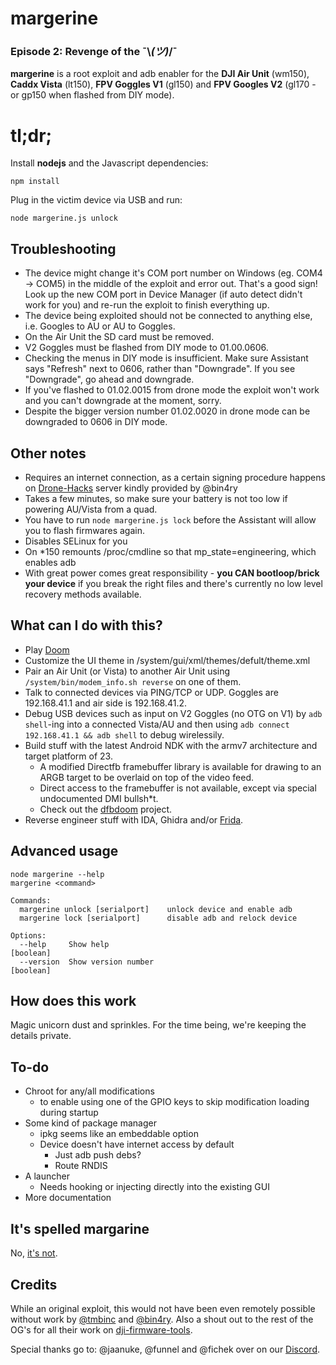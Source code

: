 # margerine
### Episode 2: Revenge of the ¯\\_(ツ)_/¯

**margerine** is a root exploit and adb enabler for the **DJI Air Unit** (wm150), **Caddx Vista** (lt150), **FPV Goggles V1** (gl150) and **FPV Googles V2** (gl170 - or gp150 when flashed from DIY mode).

# tl;dr;
Install **nodejs** and the Javascript dependencies:

    npm install
Plug in the victim device via USB and run:

    node margerine.js unlock

## Troubleshooting
 - The device might change it's COM port number on Windows (eg. COM4 -> COM5) in the middle of the exploit and error out. That's a good sign! Look up the new COM port in Device Manager (if auto detect didn't work for you) and re-run the exploit to finish everything up.
 - The device being exploited should not be connected to anything else, i.e. Googles to AU or AU to Goggles.
 - On the Air Unit the SD card must be removed.
 - V2 Goggles must be flashed from DIY mode to 01.00.0606.
  - Checking the menus in DIY mode is insufficient. Make sure Assistant says "Refresh" next to 0606, rather than "Downgrade". If you see "Downgrade", go ahead and downgrade.
  - If you've flashed to 01.02.0015 from drone mode the exploit won't work and you can't downgrade at the moment, sorry.
  - Despite the bigger version number 01.02.0020 in drone mode can be downgraded to 0606 in DIY mode.


## Other notes
 - Requires an internet connection, as a certain signing procedure happens on [Drone-Hacks](https://drone-hacks.com/) server kindly provided by @bin4ry
 - Takes a few minutes, so make sure your battery is not too low if powering AU/Vista from a quad.
 - You have to run `node margerine.js lock` before the Assistant will allow you to flash firmwares again.
 - Disables SELinux for you
 - On *150 remounts /proc/cmdline so that mp_state=engineering, which enables adb
 - With great power comes great responsibility - **you CAN bootloop/brick your device** if you break the right files and there's currently no low level recovery methods available. 

## What can I do with this?

 - Play [Doom](https://github.com/fpv-wtf/dfbdoom)
 - Customize the UI theme in /system/gui/xml/themes/defult/theme.xml
 - Pair an Air Unit (or Vista) to another Air Unit using `/system/bin/modem_info.sh reverse` on one of them.
 - Talk to connected devices via PING/TCP or UDP. Goggles are 192.168.41.1 and air side is 192.168.41.2.
 - Debug USB devices such as input on V2 Goggles (no OTG on V1) by `adb shell`-ing into a connected Vista/AU and then using `adb connect 192.168.41.1 && adb shell` to debug wirelessily.
 - Build stuff with the latest Android NDK with the armv7 architecture and target platform of 23. 
    - A modified Directfb framebuffer library is available for drawing to an ARGB target to be overlaid on top of the video feed.
    - Direct access to the framebuffer is not available, except via special undocumented DMI bullsh*t. 
    - Check out the [dfbdoom](https://github.com/fpv-wtf/dfbdoom/tree/main/jni) project. 
 - Reverse engineer stuff with IDA, Ghidra and/or [Frida](https://github.com/fpv-wtf/frida-core).

## Advanced usage

    node margerine --help
    margerine <command>
    
    Commands:
      margerine unlock [serialport]    unlock device and enable adb
      margerine lock [serialport]      disable adb and relock device
    
    Options:
      --help     Show help                                                 [boolean]
      --version  Show version number                                       [boolean]

## How does this work

Magic unicorn dust and sprinkles. For the time being, we're keeping the details private.

## To-do

- Chroot for any/all modifications
	-  to enable using one of the GPIO keys to skip modification loading during startup
- Some kind of package manager
	- ipkg seems like an embeddable option
	- Device doesn't have internet access by default
		- Just adb push debs?
		- Route RNDIS
- A launcher
	- Needs hooking or injecting directly into the existing GUI
- More documentation

## It's spelled margarine

No, [it's not](https://www.youtube.com/watch?v=2z_gi6AniEo).

## Credits
While an original exploit, this would not have been even remotely possible without work by [@tmbinc](https://twitter.com/tmbinc) and [@bin4ry](https://drone-hacks.com/). Also a shout out to the rest of the OG's for all their work on [dji-firmware-tools](https://github.com/o-gs/dji-firmware-tools).

Special thanks go to: @jaanuke, @funnel and @fichek over on our [Discord](https://discord.gg/3rpnBBJKtU).

